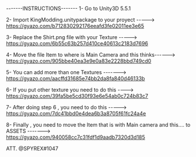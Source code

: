-------INSTRUCTIONS-------
1- Go to Unity3D 5.5.1

2- Import KingModding.unitypackage to your proyect -----> https://gyazo.com/b712830292176eeafd3fe02011ee3e65

3- Replace the Shirt.png file with your Texture -----> https://gyazo.com/6b55c63b257d410ce40613c2183d7696

4- Move the file Item to where is Main Camera and this thinks------> https://gyazo.com/905bbe40ea3e9e0a83e2228bbd749cd0

5- You can add more than one Textures -------> https://gyazo.com/aacffd31685e74bb2da8fa840d46133b

6- If you put other texture you need to do this ----> https://gyazo.com/39fa5be5cd30f93e6e54ab0c724b83c7

7- After doing step 6 , you need to do this -----> https://gyazo.com/7dc41bbd0e4dea6b3a8705f61fc24a4e

8- Finally , you need to move the Item that is with Main camera and this.... to ASSETS -------> https://gyazo.com/940058cc7c31fdf1d9aadb7320d3d185

ATT. @SPYREX#1047
